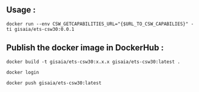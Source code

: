 ## Usage : 
```
docker run --env CSW_GETCAPABILITIES_URL="{$URL_TO_CSW_CAPABILIES}" -ti gisaia/ets-csw30:0.0.1
```

## Publish the docker image in DockerHub :
```
docker build -t gisaia/ets-csw30:x.x.x gisaia/ets-csw30:latest .
```
```
docker login
```
```
docker push gisaia/ets-csw30:latest
```